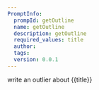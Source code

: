 ```yaml
---
PromptInfo:
  prompId: getOutline
  name: getOutline
  description: getOutline
  required_values: title
  author: 
  tags: 
  version: 0.0.1
---
```


write an outlier about {{title}}